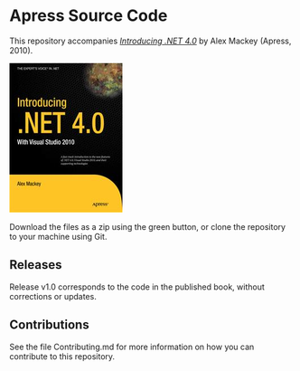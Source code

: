 # Apress Source Code

This repository accompanies [*Introducing .NET 4.0*](http://www.apress.com/9781430224556) by Alex Mackey (Apress, 2010).

![Cover image](9781430224556.jpg)

Download the files as a zip using the green button, or clone the repository to your machine using Git.

## Releases

Release v1.0 corresponds to the code in the published book, without corrections or updates.

## Contributions

See the file Contributing.md for more information on how you can contribute to this repository.
